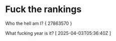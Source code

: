 # Fuck the rankings

Who the hell am I?
{ 27863570 }

What fucking year is it?
[ 2025-04-03T05:36:40Z ]
